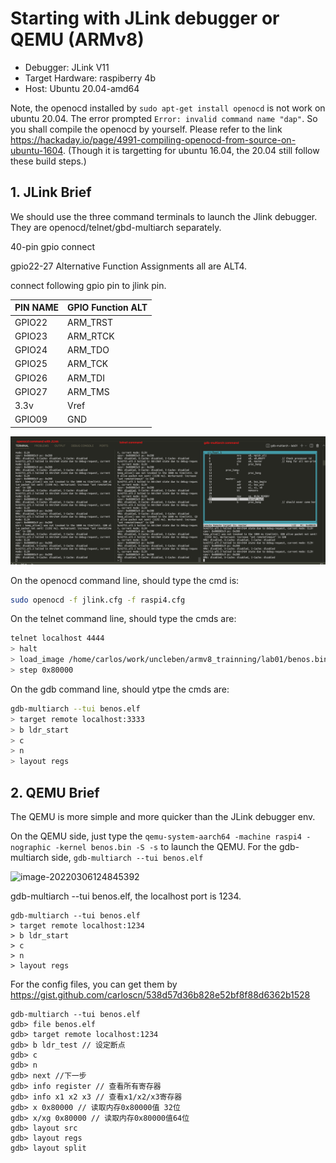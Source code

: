 # Starting with JLink debugger or QEMU (ARMv8)

* Debugger: JLink V11
* Target Hardware: raspiberry 4b
* Host: Ubuntu 20.04-amd64

Note, the openocd installed by `sudo apt-get install openocd` is not work on ubuntu 20.04. The error prompted `Error: invalid command name "dap"`. So you shall compile the openocd by yourself. Please refer to the link  https://hackaday.io/page/4991-compiling-openocd-from-source-on-ubuntu-1604. (Though it is targetting for ubuntu 16.04, the 20.04 still follow these build steps.)

## 1. JLink Brief

We should use the three command terminals to launch the Jlink debugger. They are openocd/telnet/gbd-multiarch separately. 

40-pin gpio connect

gpio22-27 Alternative Function Assignments all are ALT4.

connect following gpio pin to jlink pin.

| PIN NAME | GPIO Function ALT |
| -------- | ----------------- |
| GPIO22   | ARM_TRST          |
| GPIO23   | ARM_RTCK          |
| GPIO24   | ARM_TDO           |
| GPIO25   | ARM_TCK           |
| GPIO26   | ARM_TDI           |
| GPIO27   | ARM_TMS           |
| 3.3v     | Vref              |
| GPIO09   | GND               |

![image-20220305204437337](./_media/image-20220305204437337.png)

On the openocd command line, should type the cmd is:

```bash
sudo openocd -f jlink.cfg -f raspi4.cfg
```

On the telnet command line, should type the cmds are:

```bash
telnet localhost 4444
> halt
> load_image /home/carlos/work/uncleben/armv8_trainning/lab01/benos.bin 0x80000
> step 0x80000
```

On the gdb command line, should ytpe the cmds are:

```bash
gdb-multiarch --tui benos.elf
> target remote localhost:3333
> b ldr_start
> c
> n
> layout regs
```

## 2. QEMU Brief

The QEMU is more simple and more quicker than the JLink debugger env.

On the QEMU side, just type the `qemu-system-aarch64 -machine raspi4 -nographic -kernel benos.bin -S -s` to launch the QEMU. For the gdb-multiarch side, `gdb-multiarch --tui benos.elf`

![image-20220306124845392](/Users/carlos/workspace/work/study-2022/_media/image-20220306124845392.png)

gdb-multiarch --tui benos.elf, the localhost port is 1234.
```
gdb-multiarch --tui benos.elf
> target remote localhost:1234
> b ldr_start
> c
> n
> layout regs
```

For the config files, you can get them by https://gist.github.com/carloscn/538d57d36b828e52bf8f88d6362b1528





```
gdb-multiarch --tui benos.elf
gdb> file benos.elf
gdb> target remote localhost:1234
gdb> b ldr_test // 设定断点
gdb> c
gdb> n
gdb> next //下一步
gdb> info register // 查看所有寄存器
gdb> info x1 x2 x3 // 查看x1/x2/x3寄存器
gdb> x 0x80000 // 读取内存0x80000值 32位
gdb> x/xg 0x80000 // 读取内存0x80000值64位
gdb> layout src
gdb> layout regs
gdb> layout split
```

